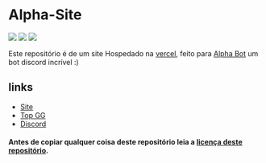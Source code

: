 # Alpha-Site

[![](https://top.gg/api/widget/owner/766006179209936946.svg?noavatar=true)](https://top.gg/bot/766006179209936946)
[![](https://top.gg/api/widget/servers/766006179209936946.svg?noavatar=true)](https://discord.gg/fZMdQbA)
[![](https://top.gg/api/widget/upvotes/766006179209936946.svg?noavatar=true)](https://top.gg/bot/766006179209936946/vote)

Este repositório é de um site Hospedado na [vercel](https://vercel.com/), feito para [Alpha Bot](https://top.gg/bot/766006179209936946) um bot discord incrível :)

## links

- [Site](https://alpha-site.vercel.app/)
- [Top GG](https://top.gg/bot/766006179209936946)
- [Discord](https://discord.gg/33Zsrg5dTc)

#### Antes de copiar qualquer coisa deste repositório leia a [licença deste repositório](https://github.com/Cogumelo-Seco/Alpha-Site/blob/main/LICENSE).